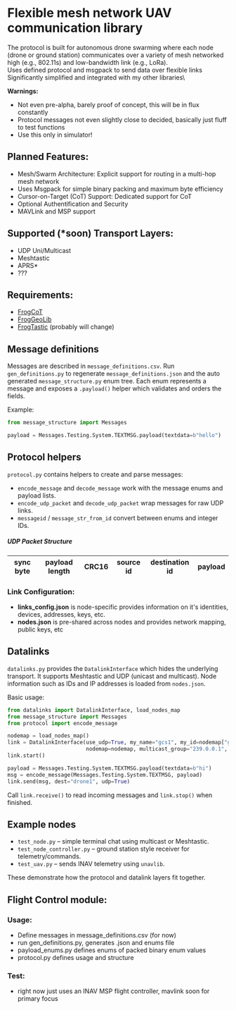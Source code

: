 # Flexible mesh network UAV communication library
The protocol is built for autonomous drone swarming where each node (drone or ground station) communicates over a variety of mesh networked high (e.g., 802.11s) and low-bandwidth link (e.g., LoRa).\
Uses defined protocol and msgpack to send data over flexible links\
Significantly simplified and integrated with my other libraries\

**Warnings:**
- Not even pre-alpha, barely proof of concept, this will be in flux constantly
- Protocol messages not even slightly close to decided, basically just fluff to test functions
- Use this only in simulator!

## Planned Features:
- Mesh/Swarm Architecture: Explicit support for routing in a multi-hop mesh network
- Uses Msgpack for simple binary packing and maximum byte efficiency
- Cursor-on-Target (CoT) Support: Dedicated support for CoT
- Optional Authentification and Security
- MAVLink and MSP support

## Supported (*soon) Transport Layers:
- UDP Uni/Multicast
- Meshtastic
- APRS*
- ???

## Requirements:
- [FrogCoT](https://github.com/xznhj8129/frogcot)
- [FrogGeoLib](https://github.com/xznhj8129/froggeolib)
- [FrogTastic](https://github.com/xznhj8129/frogtastic) (probably will change)

## Message definitions
Messages are described in `message_definitions.csv`. Run `gen_definitions.py` to regenerate
`message_definitions.json` and the auto generated `message_structure.py` enum tree. Each enum
represents a message and exposes a `.payload()` helper which validates and orders the fields.

Example:
```python
from message_structure import Messages

payload = Messages.Testing.System.TEXTMSG.payload(textdata=b"hello")
```

## Protocol helpers
`protocol.py` contains helpers to create and parse messages:
- `encode_message` and `decode_message` work with the message enums and payload lists.
- `encode_udp_packet` and `decode_udp_packet` wrap messages for raw UDP links.
- `messageid` / `message_str_from_id` convert between enums and integer IDs.

##### UDP Packet Structure
| sync byte | payload length | CRC16 | source id | destination id | payload |
|--|----|--------|---------|-------|-----|

### Link Configuration:
- **links_config.json** is node-specific provides information on it's identities, devices, addresses, keys, etc.
- **nodes.json** is pre-shared across nodes and provides network mapping, public keys, etc

## Datalinks
`datalinks.py` provides the `DatalinkInterface` which hides the underlying transport.
It supports Meshtastic and UDP (unicast and multicast). Node information such as IDs and
IP addresses is loaded from `nodes.json`.

Basic usage:
```python
from datalinks import DatalinkInterface, load_nodes_map
from message_structure import Messages
from protocol import encode_message

nodemap = load_nodes_map()
link = DatalinkInterface(use_udp=True, my_name="gcs1", my_id=nodemap["gcs1"]["meshid"],
                         nodemap=nodemap, multicast_group="239.0.0.1", multicast_port=5550)
link.start()

payload = Messages.Testing.System.TEXTMSG.payload(textdata=b"hi")
msg = encode_message(Messages.Testing.System.TEXTMSG, payload)
link.send(msg, dest="drone1", udp=True)
```
Call `link.receive()` to read incoming messages and `link.stop()` when finished.

## Example nodes
- `test_node.py` – simple terminal chat using multicast or Meshtastic.
- `test_node_controller.py` – ground station style receiver for telemetry/commands.
- `test_uav.py` – sends INAV telemetry using `unavlib`.

These demonstrate how the protocol and datalink layers fit together.
## Flight Control module:

### Usage:
- Define messages in message_definitions.csv (for now)
- run gen_definitions.py, generates .json and enums file
- payload_enums.py defines enums of packed binary enum values
- protocol.py defines usage and structure

### Test:
- right now just uses an INAV MSP flight controller, mavlink soon for primary focus